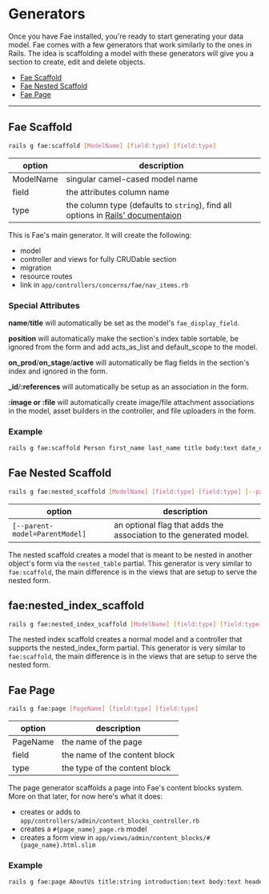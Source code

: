 # Generators

Once you have Fae installed, you're ready to start generating your data model. Fae comes with a few generators that work similarly to the ones in Rails. The idea is scaffolding a model with these generators will give you a section to create, edit and delete objects.

* [Fae Scaffold](#fae-scaffold)
* [Fae Nested Scaffold](#fae-nested-scaffold)
* [Fae Page](#fae-page)

---

## Fae Scaffold

```bash
rails g fae:scaffold [ModelName] [field:type] [field:type]
```

| option | description |
|------- | ----------- |
| ModelName | singular camel-cased model name |
| field | the attributes column name |
| type | the column type (defaults to `string`), find all options in [Rails' documentaion](http://api.rubyonrails.org/classes/ActiveRecord/ConnectionAdapters/TableDefinition.html#method-i-column) |

This is Fae's main generator. It will create the following:

- model
- controller and views for fully CRUDable section
- migration
- resource routes
- link in `app/controllers/concerns/fae/nav_items.rb`

### Special Attributes

**name**/**title** will automatically be set as the model's `fae_display_field`.

**position** will automatically make the section's index table sortable, be ignored from the form and add acts_as_list and default_scope to the model.

**on_prod**/**on_stage**/**active** will automatically be flag fields in the section's index and ignored in the form.

**_id**/**:references** will automatically be setup as an association in the form.

**:image or :file** will automatically create image/file attachment associations in the model, asset builders in the controller, and file uploaders in the form.

### Example

```bash
rails g fae:scaffold Person first_name last_name title body:text date_of_birth:date position:integer on_stage:boolean on_prod:boolean head_shot:image bio_pdf:file group:references
```


## Fae Nested Scaffold

```bash
rails g fae:nested_scaffold [ModelName] [field:type] [field:type] [--parent-model=ParentModel]
```

| option | description |
| ------ | ----------- |
| `[--parent-model=ParentModel]` | an optional flag that adds the association to the generated model.|

The nested scaffold creates a model that is meant to be nested in another object's form via the `nested_table` partial. This generator is very similar to `fae:scaffold`, the main difference is in the views that are setup to serve the nested form.

## fae:nested_index_scaffold

```bash
rails g fae:nested_index_scaffold [ModelName] [field:type] [field:type]
```

The nested index scaffold creates a normal model and a controller that supports the nested_index_form partial. This generator is very similar to `fae:scaffold`, the main difference is in the views that are setup to serve the nested form.

## Fae Page

```bash
rails g fae:page [PageName] [field:type] [field:type]
```

| option  | description |
|---------|-------------|
| PageName | the name of the page |
| field   | the name of the content block |
| type    | the type of the content block |

The page generator scaffolds a page into Fae's content blocks system. More on that later, for now here's what it does:

- creates or adds to `app/controllers/admin/content_blocks_controller.rb`
- creates a `#{page_name}_page.rb` model
- creates a form view in `app/views/admin/content_blocks/#{page_name}.html.slim`

### Example

```bash
rails g fae:page AboutUs title:string introduction:text body:text header_image:image
```